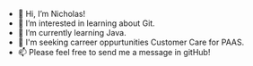 - 👋 Hi, I’m Nicholas!
- 👀 I’m interested in learning about Git.
- 🌱 I’m currently learning Java.
- 💞️ I'm seeking carreer oppurtunities Customer Care for PAAS.
- 📫 Please feel free to send me a message in gitHub!

<!---
njom/njom is a ✨ special ✨ repository because its `README.md` (this file) appears on your GitHub profile.
You can click the Preview link to take a look at your changes.
--->
